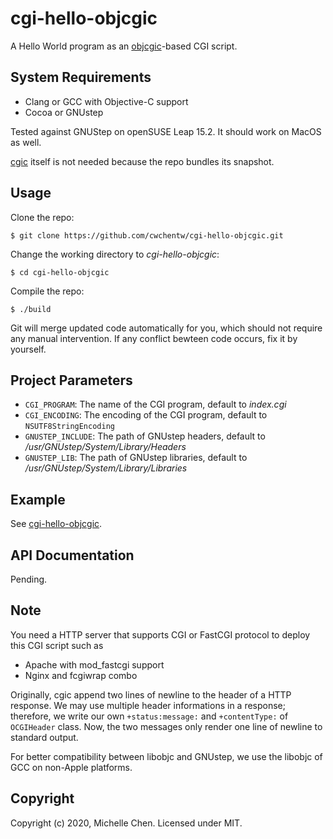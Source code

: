 # cgi-hello-objcgic

A Hello World program as an [objcgic](https://github.com/cwchentw/objcgic)-based CGI script.

## System Requirements

* Clang or GCC with Objective-C support
* Cocoa or GNUstep

Tested against GNUStep on openSUSE Leap 15.2. It should work on MacOS as well.

[cgic](https://github.com/boutell/cgic) itself is not needed because the repo bundles its snapshot.

## Usage

Clone the repo:

```
$ git clone https://github.com/cwchentw/cgi-hello-objcgic.git
```

Change the working directory to *cgi-hello-objcgic*:

```
$ cd cgi-hello-objcgic
```

Compile the repo:

```
$ ./build
```

Git will merge updated code automatically for you, which should not require any manual intervention. If any conflict bewteen code occurs, fix it by yourself.

## Project Parameters

* `CGI_PROGRAM`: The name of the CGI program, default to *index.cgi*
* `CGI_ENCODING`: The encoding of the CGI program, default to `NSUTF8StringEncoding`
* `GNUSTEP_INCLUDE`: The path of GNUstep headers, default to */usr/GNUstep/System/Library/Headers*
* `GNUSTEP_LIB`: The path of GNUstep libraries, default to */usr/GNUstep/System/Library/Libraries*

## Example

See [cgi-hello-objcgic](https://github.com/cwchentw/cgi-hello-objcgic).

## API Documentation

Pending.

## Note

You need a HTTP server that supports CGI or FastCGI protocol to deploy this CGI script such as

* Apache with mod_fastcgi support
* Nginx and fcgiwrap combo

Originally, cgic append two lines of newline to the header of a HTTP response. We may use multiple header informations in a response; therefore, we write our own `+status:message:` and `+contentType:` of `OCGIHeader` class. Now, the two messages only render one line of newline to standard output.

For better compatibility between libobjc and GNUstep, we use the libobjc of GCC on non-Apple platforms.

## Copyright

Copyright (c) 2020, Michelle Chen. Licensed under MIT.
